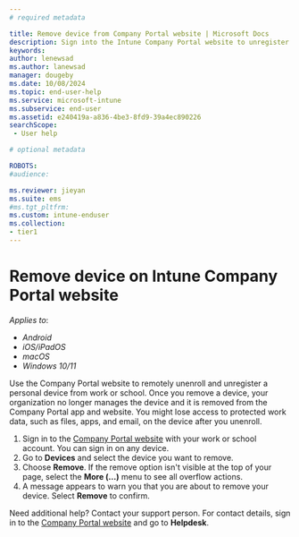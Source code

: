 ```yaml
---
# required metadata

title: Remove device from Company Portal website | Microsoft Docs
description: Sign into the Intune Company Portal website to unregister a personal device from work or school. 
keywords:
author: lenewsad
ms.author: lanewsad
manager: dougeby
ms.date: 10/08/2024
ms.topic: end-user-help
ms.service: microsoft-intune
ms.subservice: end-user
ms.assetid: e240419a-a836-4be3-8fd9-39a4ec890226
searchScope:
 - User help

# optional metadata

ROBOTS:  
#audience:

ms.reviewer: jieyan
ms.suite: ems
#ms.tgt_pltfrm:
ms.custom: intune-enduser
ms.collection:
- tier1
---
```

# Remove device on Intune Company Portal website  

*Applies to*:     
* *Android*   
* *iOS/iPadOS*    
* *macOS*  
* *Windows 10/11*  

Use the Company Portal website to remotely unenroll and unregister a personal device from work or school. Once you remove a device, your organization no longer manages the device and it is removed from the Company Portal app and website. You might lose access to protected work data, such as files, apps, and email, on the device after you unenroll. 

1. Sign in to the [Company Portal website](https://portal.manage.microsoft.com) with your work or school account. You can sign in on any device.   
2. Go to **Devices** and select the device you want to remove.  
3. Choose **Remove**. If the remove option isn't visible at the top of your page, select the **More (…)** menu to see all overflow actions. 
4. A message appears to warn you that you are about to remove your device. Select **Remove** to confirm.  

Need additional help? Contact your support person. For contact details, sign in to the [Company Portal website](https://go.microsoft.com/fwlink/?linkid=2010980) and go to **Helpdesk**.  
